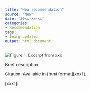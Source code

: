 ```yaml
---
title: "New recommendation"
source: "New"
date: "20xx-xx-xx"
categories:
- Recommendation
tags:
- Being updated
output: html_document
---
```


![Figure 1. Excerpt from xxx](http://www.pmean.com/new-images/xx/xx-01.png)

<div class="notes">

Brief description.

Citation. Available in [html format][xxx1].

[xxx1]: 

</div>
